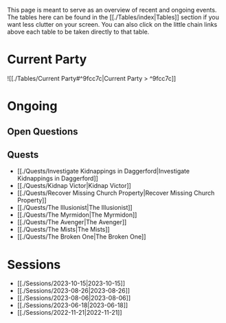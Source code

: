 This page is meant to serve as an overview of recent and ongoing events. The tables here can be found in the [[./Tables/index|Tables]] section if you want less clutter on your screen. You can also click on the little chain links above each table to be taken directly to that table.
# Current Party

![[./Tables/Current Party#^9fcc7c|Current Party > ^9fcc7c]]

# Ongoing
## Open Questions

## Quests
- [[./Quests/Investigate Kidnappings in Daggerford|Investigate Kidnappings in Daggerford]]
- [[./Quests/Kidnap Victor|Kidnap Victor]]
- [[./Quests/Recover Missing Church Property|Recover Missing Church Property]]
- [[./Quests/The Illusionist|The Illusionist]]
- [[./Quests/The Myrmidon|The Myrmidon]]
- [[./Quests/The Avenger|The Avenger]]
- [[./Quests/The Mists|The Mists]]
- [[./Quests/The Broken One|The Broken One]]

# Sessions
- [[./Sessions/2023-10-15|2023-10-15]]
- [[./Sessions/2023-08-26|2023-08-26]]
- [[./Sessions/2023-08-06|2023-08-06]]
- [[./Sessions/2023-06-18|2023-06-18]]
- [[./Sessions/2022-11-21|2022-11-21]]
